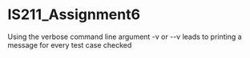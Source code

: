 # IS211_Assignment6

Using the verbose command line argument -v or --v leads to printing a message for every test case checked

